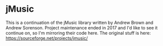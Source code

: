 # jMusic
This is a continuation of the jMusic library written by Andrew Brown and Andrew Sorenson. Project maintenance ended in 2017 and I'd like to see it continue on, so I'm mirroring their code here. The original stuff is here: 
 https://sourceforge.net/projects/jmusic/
